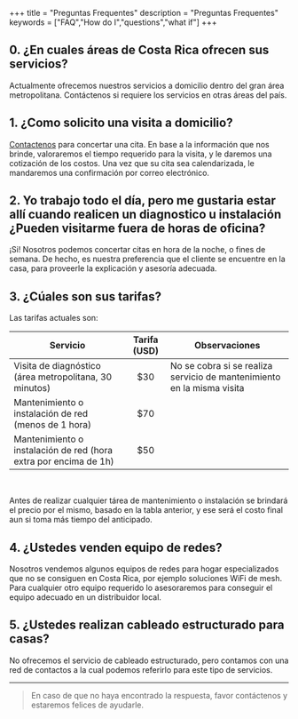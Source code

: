 +++
title = "Preguntas Frequentes"
description = "Preguntas Frequentes"
keywords = ["FAQ","How do I","questions","what if"]
+++

## 0. ¿En cuales áreas de Costa Rica ofrecen sus servicios?

Actualmente ofrecemos nuestros servicios a domicilio dentro del gran área metropolitana. Contáctenos si requiere los servicios en otras áreas del país.

## 1. ¿Como solicito una visita a domicilio?

[Contactenos](/contact/) para concertar una cita. En base a la información que nos brinde, valoraremos el tiempo requerido para
la visita, y le daremos una cotización de los costos. Una vez que su cita sea calendarizada, le mandaremos una confirmación por correo electrónico.

## 2. Yo trabajo todo el día, pero me gustaria estar allí cuando realicen un diagnostico u instalación ¿Pueden visitarme fuera de horas de oficina?

¡Si! Nosotros podemos concertar citas en hora de la noche, o fines de semana. De hecho, es nuestra preferencia que el cliente se
encuentre en la casa, para proveerle la explicación y asesoría adecuada.

## 3. ¿Cúales son sus tarifas?

Las tarifas actuales son:

| Servicio                                                | Tarifa (USD) | Observaciones       |
| ------------------------------------------------------- |:------------:| ------------------- |
| Visita de diagnóstico (área metropolitana, 30 minutos)  |          $30 | No se cobra si se realiza servicio de mantenimiento en la misma visita  |
| Mantenimiento o instalación de red (menos de 1 hora)    |          $70 |  |
| Mantenimiento o instalación de red (hora extra por encima de 1h)  |         $50 |  |

<br>

Antes de realizar cualquier tárea de mantenimiento o instalación se brindará el
precio por el mismo, basado en la tabla anterior, y ese será el costo final aun si toma más tiempo del anticipado.

## 4. ¿Ustedes venden equipo de redes?

Nosotros vendemos algunos equipos de redes para hogar especializados que no se consiguen en Costa Rica, por
ejemplo soluciones WiFi de mesh. Para cualquier otro equipo requerido lo asesoraremos para conseguir
el equipo adecuado en un distribuidor local.

## 5. ¿Ustedes realizan cableado estructurado para casas?

No ofrecemos el servicio de cableado estructurado, pero contamos con una red de contactos a la
cual podemos referirlo para este tipo de servicios.

---

> En caso de que no haya encontrado la respuesta, favor contáctenos y estaremos felices de ayudarle.
